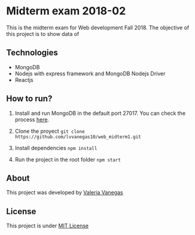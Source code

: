 # Midterm exam 2018-02

This is the midterm exam for Web development Fall 2018. The objective of this project is to show data of 

## Technologies 
* MongoDB
* Nodejs with express framework and MongoDB Nodejs Driver 
* Reactjs 

## How to run?
1) Install and run MongoDB in the default port 27017. You can check the process [here](https://docs.mongodb.com/manual/tutorial).

2) Clone the proyect 
`
git clone https://github.com/lvvanegas10/web_midterm1.git
`
3) Install dependencies 
`
npm install
`
4) Run the project in the root folder
`
npm start
`

## About
This project was developed by [Valeria Vanegas](https://lvvanegas10.github.io)

## License

This project is under [MIT License](https://github.com/lvvanegas10/web_parcial/blob/master/LICENSE)


